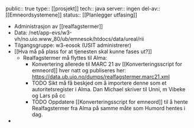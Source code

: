 public:: true
type:: [[prosjekt]]
tech:: java
server:: ingen
del-av:: [[Emneordsystemene]] 
status:: [[Planlegger utfasing]]

- Administrasjon av [[realfagstermer]]
- Data: /net/app-evs/w3-vh/no.uio.www_80/ub/emnesok/htdocs/data/ureal/rii
- Tilgangsgruppe: w3-eosok (USIT administrerer)
- [[Hva må på plass for at tjenesten skal kunne fases ut?]]
	- Realfagstermer må flyttes til Alma:
		- Konvertering allerede til MARC 21 av [[Konverteringsscript for emneord]] hver natt og publiseres her: https://data.ub.uio.no/dumps/realfagstermer.marc21.xml
		- TODO Sikt må få beskjed om å importere denne som et autoritetsregister i Alma. Dan Michael skriver til Unni, m Vibeke og Lars på cc
		- TODO Oppdatere [[Konverteringsscript for emneord]] til å hente Realfagstermer fra Alma på samme måte som Humord hentes i dag.
-